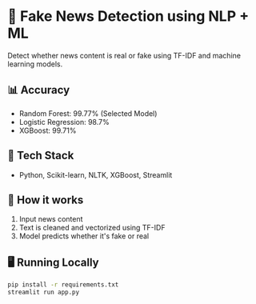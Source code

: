 # 📰 Fake News Detection using NLP + ML

Detect whether news content is real or fake using TF-IDF and machine learning models.

## 📊 Accuracy
- Random Forest: 99.77% (Selected Model)
- Logistic Regression: 98.7%
- XGBoost: 99.71%

## 🧰 Tech Stack
- Python, Scikit-learn, NLTK, XGBoost, Streamlit

## 🚀 How it works
1. Input news content
2. Text is cleaned and vectorized using TF-IDF
3. Model predicts whether it's fake or real

## 🖥️ Running Locally
```bash
pip install -r requirements.txt
streamlit run app.py
